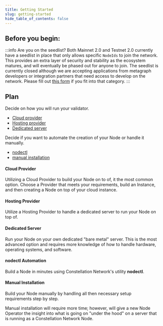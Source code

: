 ```yaml
---
title: Getting Started
slug: getting-started
hide_table_of_contents: false
---
```


## Before you begin:

:::info Are you on the seedlist?
Both Mainnet 2.0 and Testnet 2.0 currently have a seedlist in place that only allows specific `NodeIds` to join the network. This provides an extra layer of security and stability as the ecosystem matures, and will eventually be phased out for anyone to join. The seedlist is currently closed although we are accepting applications from metagraph developers or integration partners that need access to develop on the network. Please fill out [this form](https://airtable.com/shroR5bXszQXdh6dn) if you fit into that category.
:::
## Plan

Decide on how you will run your validator.

- [Cloud provider](#cloud-provider)
- [Hosting provider](#hosting-provider)
- [Dedicated server](#dedicated-server)

Decide if you want to automate the creation of your Node or handle it manually.

- [nodectl](#nodectl-automation)
- [manual installation](#manual-installation)

#### Cloud Provider
Utilizing a Cloud Provider to build your Node on to of, it the most common option.  Choose a Provider that meets your requirements, build an Instance, and then creating a Node on top of your cloud instance. 

#### Hosting Provider
Utilize a Hosting Provider to handle a dedicated server to run your Node on top of.

#### Dedicated Server
Run your Node on your own dedicated "bare metal" server.  This is the most advanced option and requires more knowledge of how to handle hardware, operating systems, and software.

#### nodectl Automation
Build a Node in minutes using Constellation Network's utility **nodectl**.

#### Manual Installation
Build your Node manually by handling all then necessary setup requirements step by step.  

Manual installation will require more time; however, will give a new Node Operator the insight into what is going on "under the hood" on a server that is running as a Constellation Network Node.  
